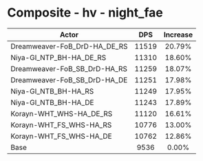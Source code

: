 # Composite - hv - night_fae
| Actor | DPS | Increase |
|---|:---:|:---:|
|Dreamweaver-FoB_DrD-HA_DE_RS|11519|20.79%|
|Niya-GI_NTP_BH-HA_DE_RS|11310|18.60%|
|Dreamweaver-FoB_SB_DrD-HA_RS|11259|18.07%|
|Dreamweaver-FoB_SB_DrD-HA_DE|11251|17.98%|
|Niya-GI_NTB_BH-HA_RS|11249|17.95%|
|Niya-GI_NTB_BH-HA_DE|11243|17.89%|
|Korayn-WHT_WHS-HA_DE_RS|11120|16.61%|
|Korayn-WHT_FS_WHS-HA_RS|10776|13.00%|
|Korayn-WHT_FS_WHS-HA_DE|10762|12.86%|
|Base|9536|0.00%|
